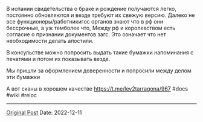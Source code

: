 В испании свидетельства о браке и рождение получаются легко, постоянно обновляются и везде требуют их свежую версию. Далеко не все функционеры/работникигос органов знают что в рф они бессрочные, а уж темболее что,  Между рф и королевством есть согласие о признании документов загс. Это означает что нет необходимости делать апостили.

В консульстве можно попросить выдать такие бумажки напоминания с печатями и потом их показывать везде.

Мы пришли за оформлением доверенности и попросили между делом эти бумажки

А вот сканы в хорошем качестве https://t.me/lev2tarragona/967 #docs #wiki #reloc

---
[Original Post](https://t.me/lev2tarragona/704)
Date: 2022-12-11
